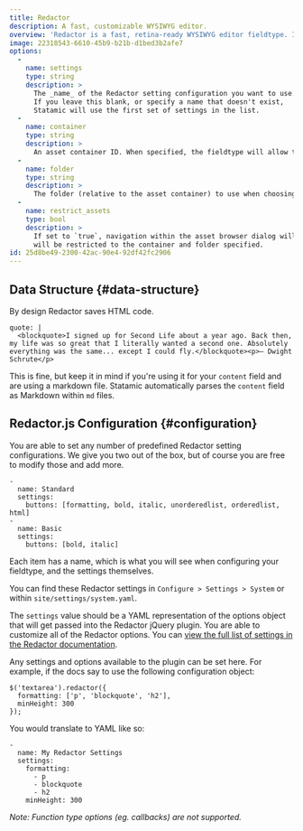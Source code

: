 ```yaml
---
title: Redactor
description: A fast, customizable WYSIWYG editor.
overview: 'Redactor is a fast, retina-ready WYSIWYG editor fieldtype. It’s lightweight, customizable, and powerful. Currently using [Redactor 10](https://imperavi.com/assets/pdf/redactor-documentation-10.pdf) you can check out the docs to see what options are available to customize.'
image: 22318543-6610-45b9-b21b-d1bed3b2afe7
options:
  -
    name: settings
    type: string
    description: >
      The _name_ of the Redactor setting configuration you want to use.
      If you leave this blank, or specify a name that doesn't exist,
      Statamic will use the first set of settings in the list.
  -
    name: container
    type: string
    description: >
      An asset container ID. When specified, the fieldtype will allow the user to add assets from the specified container.
  -
    name: folder
    type: string
    description: >
      The folder (relative to the asset container) to use when choosing assets. If left blank, the root folder of the container will be used.
  -
    name: restrict_assets
    type: bool
    description: >
      If set to `true`, navigation within the asset browser dialog will be disabled, and you
      will be restricted to the container and folder specified.
id: 25d8be49-2300-42ac-90e4-92df42fc2906
---
```

## Data Structure {#data-structure}

By design Redactor saves HTML code.

``` .language-yaml
quote: |
  <blockquote>I signed up for Second Life about a year ago. Back then, my life was so great that I literally wanted a second one. Absolutely everything was the same... except I could fly.</blockquote><p>– Dwight Schrute</p>  
```

This is fine, but keep it in mind if you're using it for your `content` field and are using a markdown file.
Statamic automatically parses the `content` field as Markdown within `md` files.


## Redactor.js Configuration {#configuration}

You are able to set any number of predefined Redactor setting configurations. We give you two out of the box, but of
course you are free to modify those and add more.

``` .language-yaml
-
  name: Standard
  settings:
    buttons: [formatting, bold, italic, unorderedlist, orderedlist, html]
-
  name: Basic
  settings:
    buttons: [bold, italic]
```

Each item has a name, which is what you will see when configuring your fieldtype, and the settings themselves.

You can find these Redactor settings in `Configure > Settings > System` or within `site/settings/system.yaml`.

The `settings` value should be a YAML representation of the options object that will get passed into the Redactor jQuery
plugin. You are able to customize all of the Redactor options. You can [view the full list of settings in the Redactor documentation][redactor-docs].

Any settings and options available to the plugin can be set here. For example, if the docs say to use the following configuration object:

``` .language-javascript
$('textarea').redactor({
  formatting: ['p', 'blockquote', 'h2'],
  minHeight: 300
});
```

You would translate to YAML like so:

``` .language-yaml
-
  name: My Redactor Settings
  settings:
    formatting:
      - p
      - blockquote
      - h2
    minHeight: 300
```

*Note: Function type options (eg. callbacks) are not supported.*

[redactor-docs]: https://imperavi.com/assets/pdf/redactor-documentation-10.pdf
